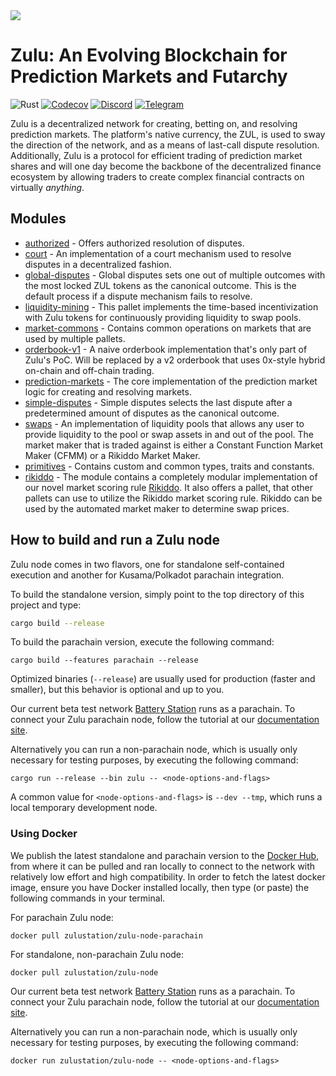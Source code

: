 <a href="https://zulu.pm">
  <img src="./zulu-sports-banner.gif">
</a>

# Zulu: An Evolving Blockchain for Prediction Markets and Futarchy

![Rust](https://github.com/zulustation/zulu/workflows/Rust/badge.svg) [![Codecov](https://codecov.io/gh/zulustation/zulu/branch/main/graph/badge.svg)](https://codecov.io/gh/zulustation/zulu) [![Discord](https://img.shields.io/badge/discord-https%3A%2F%2Fdiscord.gg%2FMD3TbH3ctv-purple)](https://discord.gg/MD3TbH3ctv) [![Telegram](https://img.shields.io/badge/telegram-https%3A%2F%2Ft.me%2Fzulu__official-blue)](https://t.me/zulu_official)

Zulu is a decentralized network for creating, betting on, and resolving
prediction markets. The platform's native currency, the ZUL, is used to sway the
direction of the network, and as a means of last-call dispute resolution.
Additionally, Zulu is a protocol for efficient trading of prediction market
shares and will one day become the backbone of the decentralized finance
ecosystem by allowing traders to create complex financial contracts on
virtually _anything_.

## Modules

- [authorized](./zrml/authorized) - Offers authorized resolution of disputes.
- [court](./zrml/court) - An implementation of a court mechanism used to resolve
  disputes in a decentralized fashion.
- [global-disputes](./zrml-global-disputes) - Global disputes sets one out of
  multiple outcomes with the most locked ZUL tokens as the canonical outcome.
  This is the default process if a dispute mechanism fails to resolve.
- [liquidity-mining](./zrml/liquidity-mining) - This pallet implements the
  time-based incentivization with Zulu tokens for continuously providing
  liquidity to swap pools.
- [market-commons](./zrml/market-commons) - Contains common operations on
  markets that are used by multiple pallets.
- [orderbook-v1](./zrml/orderbook-v1) - A naive orderbook implementation that's
  only part of Zulu's PoC. Will be replaced by a v2 orderbook that uses
  0x-style hybrid on-chain and off-chain trading.
- [prediction-markets](./zrml/prediction-markets) - The core implementation of
  the prediction market logic for creating and resolving markets.
- [simple-disputes](./zrml-simple-disputes) - Simple disputes selects the last
  dispute after a predetermined amount of disputes as the canonical outcome.
- [swaps](./zrml/swaps) - An implementation of liquidity pools that allows any
  user to provide liquidity to the pool or swap assets in and out of the pool.
  The market maker that is traded against is either a Constant Function Market
  Maker (CFMM) or a Rikiddo Market Maker.
- [primitives](./zrml/primitives) - Contains custom and common types, traits and
  constants.
- [rikiddo](./zrml/rikiddo) - The module contains a completely modular
  implementation of our novel market scoring rule [Rikiddo][rikiddo]. It also
  offers a pallet, that other pallets can use to utilize the Rikiddo market
  scoring rule. Rikiddo can be used by the automated market maker to determine
  swap prices.

## How to build and run a Zulu node

Zulu node comes in two flavors, one for standalone self-contained execution
and another for Kusama/Polkadot parachain integration.

To build the standalone version, simply point to the top directory of this
project and type:

```bash
cargo build --release
```

To build the parachain version, execute the following command:

```
cargo build --features parachain --release
```

Optimized binaries (`--release`) are usually used for production (faster and
smaller), but this behavior is optional and up to you.

Our current beta test network [Battery Station][zg-beta] runs as a parachain. To
connect your Zulu parachain node, follow the tutorial at our [documentation
site][bs-docs].

Alternatively you can run a non-parachain node, which is usually only necessary
for testing purposes, by executing the following command:

```
cargo run --release --bin zulu -- <node-options-and-flags>
```

A common value for `<node-options-and-flags>` is `--dev --tmp`, which runs a
local temporary development node.

### Using Docker

We publish the latest standalone and parachain version to the [Docker
Hub][zg-docker-hub], from where it can be pulled and ran locally to connect to
the network with relatively low effort and high compatibility. In order to fetch
the latest docker image, ensure you have Docker installed locally, then type (or
paste) the following commands in your terminal.

For parachain Zulu node:

```
docker pull zulustation/zulu-node-parachain
```

For standalone, non-parachain Zulu node:

```
docker pull zulustation/zulu-node
```

Our current beta test network [Battery Station][zg-beta] runs as a parachain. To
connect your Zulu parachain node, follow the tutorial at our [documentation
site][bs-docs].

Alternatively you can run a non-parachain node, which is usually only necessary
for testing purposes, by executing the following command:

```
docker run zulustation/zulu-node -- <node-options-and-flags>
```

[bs-docs]: https://docs.zulu.pm/docs/basic/battery-station
[ls-lmsr]: https://www.eecs.harvard.edu/cs286r/courses/fall12/papers/OPRS10.pdf
[rikiddo]:
  https://blog.zulu.pm/introducing-zulus-rikiddo-scoring-rule/
[zg-beta]: https://blog.zulu.pm/zulu-beta/
[zg-docker-hub]: https://hub.docker.com/r/zulustation/zulu-node
